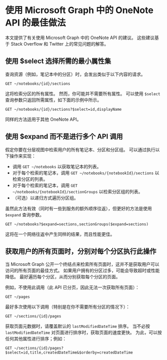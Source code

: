 # <a name="best-practices-for-working-with-the-onenote-api-in-microsoft-graph"></a>使用 Microsoft Graph 中的 OneNote API 的最佳做法

本文提供了有关使用 Microsoft Graph 中的 OneNote API 的建议。 这些建议基于 Stack Overflow 和 Twitter 上的常见问题的解答。

## <a name="use-select-to-select-the-minimum-set-of-properties-you-need"></a>使用 $select 选择所需的最小属性集
查询资源（例如，笔记本中的分区）时，会发出类似于以下内容的请求。

```http
GET ~/notebooks/{id}/sections
```

这将检索分区的所有属性。 然而，你可能并不需要所有属性。 可以使用 `$select` 查询参数只返回所需属性，如下面的示例中所示。

```http
GET ~/notebooks/{id}/sections?$select=id,displayName
```

同样的方法适用于其他 OneNote API。

## <a name="use-expand-instead-of-making-multiple-api-calls"></a>使用 $expand 而不是进行多个 API 调用
假定你要在分层视图中检索用户的所有笔记本、分区和分区组。 可以通过执行以下操作来实现：

* 调用 `GET ~/notebooks` 以获取笔记本的列表。
* 对于每个检索的笔记本，调用 `GET ~/notebooks/{notebookId}/sections` 以检索分区的列表。
* 对于每个检索的笔记本，调用 `GET ~/notebooks/{notebookId}/sectionGroups` 以检索分区组的列表。
* （可选）以递归方式遍历分区组。

虽然此方法有效（同时有一些到服务的额外顺序往返），但更好的方法是使用 `$expand` 查询参数。 

```http
GET ~/notebooks?$expand=sections,sectionGroups($expand=sections)
```

这将在一个网络往返中产生同样的结果，而且性能更佳。

## <a name="when-getting-all-pages-for-a-user-do-so-for-each-section-separately"></a>获取用户的所有页面时，分别对每个分区执行此操作

当 Microsoft Graph 公开一个终结点来检索所有页面时，这并不是获取用户可以访问的所有页面的最佳方式。 如果用户拥有的分区过多，可能会导致超时或性能降低。 最好遍历每个分区，从而分别获取每个分区的页面。

例如，不使用此调用（此 API 已分页，因此无法一次获取所有页面）：

```http
GET ~/pages
```

最好多次使用以下调用（特别是在你不需要所有分区的情况下）：

```http
GET ~/sections/{id}/pages
```

获取页面元数据时，请覆盖默认的 `lastModifiedDateTime` 排序。 当不必按 `lastModifiedDateTime` 对页面进行排序时，获取页面的速度更快。 为此，可以按任何其他属性进行排序；例如：

```http
GET ~/sections/{id}/pages?$select=id,title,createdDateTime&$orderby=createdDateTime
```
